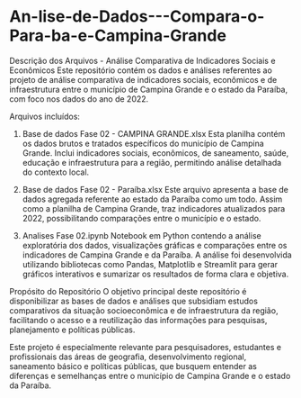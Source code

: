 # An-lise-de-Dados---Compara-o-Para-ba-e-Campina-Grande

Descrição dos Arquivos - Análise Comparativa de Indicadores Sociais e Econômicos
Este repositório contém os dados e análises referentes ao projeto de análise comparativa de indicadores sociais, econômicos e de infraestrutura entre o município de Campina Grande e o estado da Paraíba, com foco nos dados do ano de 2022.

Arquivos incluídos:
1. Base de dados Fase 02 - CAMPINA GRANDE.xlsx
Esta planilha contém os dados brutos e tratados específicos do município de Campina Grande. Inclui indicadores sociais, econômicos, de saneamento, saúde, educação e infraestrutura para a região, permitindo análise detalhada do contexto local.

2. Base de dados Fase 02 - Paraíba.xlsx
Este arquivo apresenta a base de dados agregada referente ao estado da Paraíba como um todo. Assim como a planilha de Campina Grande, traz indicadores atualizados para 2022, possibilitando comparações entre o município e o estado.

3. Analises Fase 02.ipynb
Notebook em Python contendo a análise exploratória dos dados, visualizações gráficas e comparações entre os indicadores de Campina Grande e da Paraíba. A análise foi desenvolvida utilizando bibliotecas como Pandas, Matplotlib e Streamlit para gerar gráficos interativos e sumarizar os resultados de forma clara e objetiva.

Propósito do Repositório
O objetivo principal deste repositório é disponibilizar as bases de dados e análises que subsidiam estudos comparativos da situação socioeconômica e de infraestrutura da região, facilitando o acesso e a reutilização das informações para pesquisas, planejamento e políticas públicas.

Este projeto é especialmente relevante para pesquisadores, estudantes e profissionais das áreas de geografia, desenvolvimento regional, saneamento básico e políticas públicas, que busquem entender as diferenças e semelhanças entre o município de Campina Grande e o estado da Paraíba.

